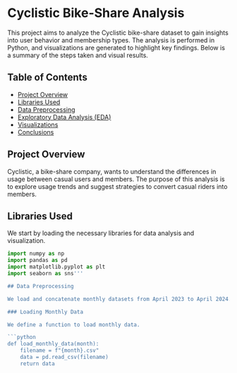# Cyclistic Bike-Share Analysis

This project aims to analyze the Cyclistic bike-share dataset to gain insights into user behavior and membership types. The analysis is performed in Python, and visualizations are generated to highlight key findings. Below is a summary of the steps taken and visual results.

## Table of Contents

- [Project Overview](#project-overview)
- [Libraries Used](#libraries-used)
- [Data Preprocessing](#data-preprocessing)
- [Exploratory Data Analysis (EDA)](#exploratory-data-analysis-eda)
- [Visualizations](#visualizations)
- [Conclusions](#conclusions)

## Project Overview

Cyclistic, a bike-share company, wants to understand the differences in usage between casual users and members. The purpose of this analysis is to explore usage trends and suggest strategies to convert casual riders into members.

## Libraries Used

We start by loading the necessary libraries for data analysis and visualization.

```python
import numpy as np
import pandas as pd
import matplotlib.pyplot as plt
import seaborn as sns'''

## Data Preprocessing

We load and concatenate monthly datasets from April 2023 to April 2024. These CSV files contain usage data for the bike-share service. The data is cleaned and merged for further analysis.

### Loading Monthly Data

We define a function to load monthly data.

```python
def load_monthly_data(month):
    filename = f"{month}.csv"
    data = pd.read_csv(filename)
    return data

